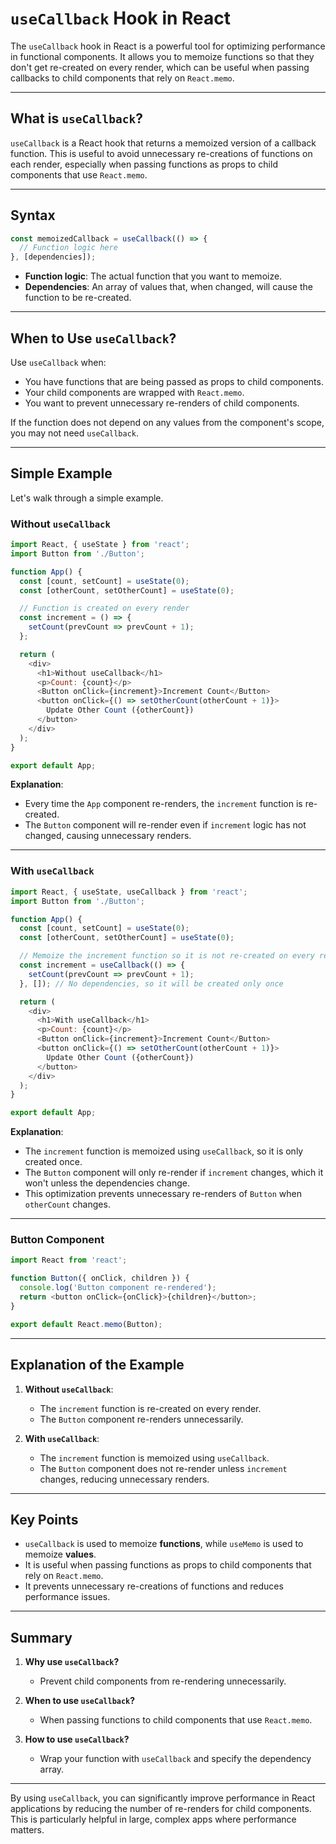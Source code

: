 # `useCallback` Hook in React

The `useCallback` hook in React is a powerful tool for optimizing performance in functional components. It allows you to memoize functions so that they don't get re-created on every render, which can be useful when passing callbacks to child components that rely on `React.memo`.

---

## **What is `useCallback`?**

`useCallback` is a React hook that returns a memoized version of a callback function. This is useful to avoid unnecessary re-creations of functions on each render, especially when passing functions as props to child components that use `React.memo`.

---

## **Syntax**

```javascript
const memoizedCallback = useCallback(() => {
  // Function logic here
}, [dependencies]);
```

- **Function logic**: The actual function that you want to memoize.
- **Dependencies**: An array of values that, when changed, will cause the function to be re-created.

---

## **When to Use `useCallback`?**

Use `useCallback` when:
- You have functions that are being passed as props to child components.
- Your child components are wrapped with `React.memo`.
- You want to prevent unnecessary re-renders of child components.

If the function does not depend on any values from the component's scope, you may not need `useCallback`.

---

## **Simple Example**

Let's walk through a simple example.

### **Without `useCallback`**

```javascript
import React, { useState } from 'react';
import Button from './Button';

function App() {
  const [count, setCount] = useState(0);
  const [otherCount, setOtherCount] = useState(0);

  // Function is created on every render
  const increment = () => {
    setCount(prevCount => prevCount + 1);
  };

  return (
    <div>
      <h1>Without useCallback</h1>
      <p>Count: {count}</p>
      <Button onClick={increment}>Increment Count</Button>
      <button onClick={() => setOtherCount(otherCount + 1)}>
        Update Other Count ({otherCount})
      </button>
    </div>
  );
}

export default App;
```

**Explanation**:
- Every time the `App` component re-renders, the `increment` function is re-created.
- The `Button` component will re-render even if `increment` logic has not changed, causing unnecessary renders.

---

### **With `useCallback`**

```javascript
import React, { useState, useCallback } from 'react';
import Button from './Button';

function App() {
  const [count, setCount] = useState(0);
  const [otherCount, setOtherCount] = useState(0);

  // Memoize the increment function so it is not re-created on every render
  const increment = useCallback(() => {
    setCount(prevCount => prevCount + 1);
  }, []); // No dependencies, so it will be created only once

  return (
    <div>
      <h1>With useCallback</h1>
      <p>Count: {count}</p>
      <Button onClick={increment}>Increment Count</Button>
      <button onClick={() => setOtherCount(otherCount + 1)}>
        Update Other Count ({otherCount})
      </button>
    </div>
  );
}

export default App;
```

**Explanation**:
- The `increment` function is memoized using `useCallback`, so it is only created once.
- The `Button` component will only re-render if `increment` changes, which it won't unless the dependencies change.
- This optimization prevents unnecessary re-renders of `Button` when `otherCount` changes.

---

### **Button Component**
```javascript
import React from 'react';

function Button({ onClick, children }) {
  console.log('Button component re-rendered');
  return <button onClick={onClick}>{children}</button>;
}

export default React.memo(Button);
```

---

## **Explanation of the Example**

1. **Without `useCallback`**:
   - The `increment` function is re-created on every render.
   - The `Button` component re-renders unnecessarily.

2. **With `useCallback`**:
   - The `increment` function is memoized using `useCallback`.
   - The `Button` component does not re-render unless `increment` changes, reducing unnecessary renders.

---

## **Key Points**
- `useCallback` is used to memoize **functions**, while `useMemo` is used to memoize **values**.
- It is useful when passing functions as props to child components that rely on `React.memo`.
- It prevents unnecessary re-creations of functions and reduces performance issues.

---

## **Summary**

1. **Why use `useCallback`?**
   - Prevent child components from re-rendering unnecessarily.
   
2. **When to use `useCallback`?**
   - When passing functions to child components that use `React.memo`.
   
3. **How to use `useCallback`?**
   - Wrap your function with `useCallback` and specify the dependency array.

---

By using `useCallback`, you can significantly improve performance in React applications by reducing the number of re-renders for child components. This is particularly helpful in large, complex apps where performance matters.

